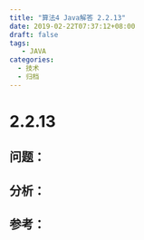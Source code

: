 ```yaml
---
title: "算法4 Java解答 2.2.13"
date: 2019-02-22T07:37:12+08:00
draft: false
tags:
   - JAVA
categories:
  - 技术
  - 归档
---
```



# 2.2.13

## 问题：


## 分析：


## 参考：


